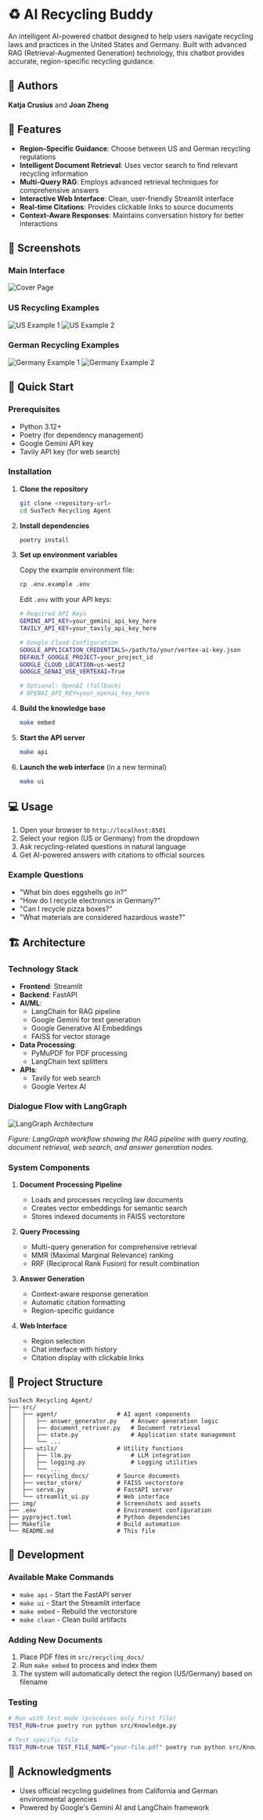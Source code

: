 # ♻️ AI Recycling Buddy

An intelligent AI-powered chatbot designed to help users navigate recycling laws and practices in the United States and Germany. Built with advanced RAG (Retrieval-Augmented Generation) technology, this chatbot provides accurate, region-specific recycling guidance.

## 👥 Authors

**Katja Crusius** and **Joan Zheng**

## 🌟 Features

- **Region-Specific Guidance**: Choose between US and German recycling regulations
- **Intelligent Document Retrieval**: Uses vector search to find relevant recycling information
- **Multi-Query RAG**: Employs advanced retrieval techniques for comprehensive answers
- **Interactive Web Interface**: Clean, user-friendly Streamlit interface
- **Real-time Citations**: Provides clickable links to source documents
- **Context-Aware Responses**: Maintains conversation history for better interactions

## 📸 Screenshots

### Main Interface
![Cover Page](img/cover-page.png)

### US Recycling Examples
![US Example 1](img/US-example-1.png)
![US Example 2](img/US-example-2.png)

### German Recycling Examples
![Germany Example 1](img/germany-example-1.png)
![Germany Example 2](img/germany-example-2.png)

## 🚀 Quick Start

### Prerequisites

- Python 3.12+
- Poetry (for dependency management)
- Google Gemini API key
- Tavily API key (for web search)

### Installation

1. **Clone the repository**
   ```bash
   git clone <repository-url>
   cd SusTech Recycling Agent
   ```

2. **Install dependencies**
   ```bash
   poetry install
   ```

3. **Set up environment variables**

   Copy the example environment file:
   ```bash
   cp .env.example .env
   ```

   Edit `.env` with your API keys:
   ```bash
   # Required API Keys
   GEMINI_API_KEY=your_gemini_api_key_here
   TAVILY_API_KEY=your_tavily_api_key_here

   # Google Cloud Configuration
   GOOGLE_APPLICATION_CREDENTIALS=/path/to/your/vertex-ai-key.json
   DEFAULT_GOOGLE_PROJECT=your_project_id
   GOOGLE_CLOUD_LOCATION=us-west2
   GOOGLE_GENAI_USE_VERTEXAI=True

   # Optional: OpenAI (fallback)
   # OPENAI_API_KEY=your_openai_key_here
   ```

4. **Build the knowledge base**
   ```bash
   make embed
   ```

5. **Start the API server**
   ```bash
   make api
   ```

6. **Launch the web interface** (in a new terminal)
   ```bash
   make ui
   ```

## 💻 Usage

1. Open your browser to `http://localhost:8501`
2. Select your region (US or Germany) from the dropdown
3. Ask recycling-related questions in natural language
4. Get AI-powered answers with citations to official sources

### Example Questions

- "What bin does eggshells go in?"
- "How do I recycle electronics in Germany?"
- "Can I recycle pizza boxes?"
- "What materials are considered hazardous waste?"

## 🏗️ Architecture

### Technology Stack

- **Frontend**: Streamlit
- **Backend**: FastAPI
- **AI/ML**:
  - LangChain for RAG pipeline
  - Google Gemini for text generation
  - Google Generative AI Embeddings
  - FAISS for vector storage
- **Data Processing**:
  - PyMuPDF for PDF processing
  - LangChain text splitters
- **APIs**:
  - Tavily for web search
  - Google Vertex AI

### Dialogue Flow with LangGraph

![LangGraph Architecture](langgraph.png)

*Figure: LangGraph workflow showing the RAG pipeline with query routing, document retrieval, web search, and answer generation nodes.*

### System Components

1. **Document Processing Pipeline**
   - Loads and processes recycling law documents
   - Creates vector embeddings for semantic search
   - Stores indexed documents in FAISS vectorstore

2. **Query Processing**
   - Multi-query generation for comprehensive retrieval
   - MMR (Maximal Marginal Relevance) ranking
   - RRF (Reciprocal Rank Fusion) for result combination

3. **Answer Generation**
   - Context-aware response generation
   - Automatic citation formatting
   - Region-specific guidance

4. **Web Interface**
   - Region selection
   - Chat interface with history
   - Citation display with clickable links

## 📁 Project Structure

```
SusTech Recycling Agent/
├── src/
│   ├── agent/                 # AI agent components
│   │   ├── answer_generator.py    # Answer generation logic
│   │   ├── document_retriver.py   # Document retrieval
│   │   ├── state.py               # Application state management
│   │   └── ...
│   ├── utils/                 # Utility functions
│   │   ├── llm.py                 # LLM integration
│   │   ├── logging.py             # Logging utilities
│   │   └── ...
│   ├── recycling_docs/        # Source documents
│   ├── vector_store/          # FAISS vectorstore
│   ├── serve.py               # FastAPI server
│   └── streamlit_ui.py        # Web interface
├── img/                       # Screenshots and assets
├── .env                       # Environment configuration
├── pyproject.toml             # Python dependencies
├── Makefile                   # Build automation
└── README.md                  # This file
```

## 🔧 Development

### Available Make Commands

- `make api` - Start the FastAPI server
- `make ui` - Start the Streamlit interface
- `make embed` - Rebuild the vectorstore
- `make clean` - Clean build artifacts

### Adding New Documents

1. Place PDF files in `src/recycling_docs/`
2. Run `make embed` to process and index them
3. The system will automatically detect the region (US/Germany) based on filename

### Testing

```bash
# Run with test mode (processes only first file)
TEST_RUN=true poetry run python src/Knowledge.py

# Test specific file
TEST_RUN=true TEST_FILE_NAME="your-file.pdf" poetry run python src/Knowledge.py
```


## 🙏 Acknowledgments

- Uses official recycling guidelines from California and German environmental agencies
- Powered by Google's Gemini AI and LangChain framework
